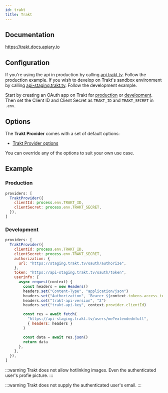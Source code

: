 ```yaml
---
id: trakt
title: Trakt
---
```


## Documentation

https://trakt.docs.apiary.io

## Configuration

If you're using the api in production by calling [api.trakt.tv](https://api.trakt.tv). Follow the production example. If you wish to develop on Trakt's sandbox environment by calling [api-staging.trakt.tv](https://api-staging.trakt.tv). Follow the development example.

Start by creating an OAuth app on Trakt for [production](https://trakt.tv/oauth/applications/new) or [development](https://staging.trakt.tv/oauth/applications/new). Then set the Client ID and Client Secret as `TRAKT_ID` and `TRAKT_SECRET` in `.env`.

## Options

The **Trakt Provider** comes with a set of default options:

- [Trakt Provider options](/path/to/options/file)

You can override any of the options to suit your own use case.

## Example

### Production

~~~js
providers: [
  TraktProvider({
    clientId: process.env.TRAKT_ID,
    clientSecret: process.env.TRAKT_SECRET,
  }),
]
~~~

### Development

~~~js
providers: [
  TraktProvider({
    clientId: process.env.TRAKT_ID,
    clientSecret: process.env.TRAKT_SECRET,
    authorization: {
      url: "https://staging.trakt.tv/oauth/authorize",
    },
    token: "https://api-staging.trakt.tv/oauth/token",
    userinfo: {
      async request(context) {
        const headers = new Headers()
        headers.set("Content-Type", "application/json")
        headers.set("Authorization", `Bearer ${context.tokens.access_token}`)
        headers.set("trakt-api-version", "2")
        headers.set("trakt-api-key", context.provider.clientId)

        const res = await fetch(
          "https://api-staging.trakt.tv/users/me?extended=full",
          { headers: headers }
        )

        const data = await res.json()
        return data
      },
    },
  }),
]
~~~

:::warning
Trakt does not allow hotlinking images. Even the authenticated user's profie picture.
:::

:::warning
Trakt does not supply the authenticated user's email.
:::
